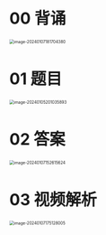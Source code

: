 # 00 背诵

<img src="https://cvp.oss-cn-shanghai.aliyuncs.com/picgo/202401071817530.png" alt="image-20240107181704380" style="zoom:50%;" />



# 01 题目

<img src="https://cvp.oss-cn-shanghai.aliyuncs.com/picgo/202401052010088.png" alt="image-20240105201035893" style="zoom:50%;" />



# 02 答案

<img src="https://cvp.oss-cn-shanghai.aliyuncs.com/picgo/202401071526758.png" alt="image-20240107152615624" style="zoom:50%;" />



# 03 视频解析

<img src="https://cvp.oss-cn-shanghai.aliyuncs.com/picgo/202401071751300.png" alt="image-20240107175128005" style="zoom:50%;" />





